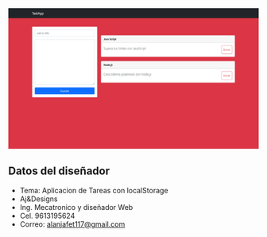 <img src="assets/presentation.png">

## Datos del diseñador

- Tema: Aplicacion de Tareas con localStorage
- Aj&Designs
- Ing. Mecatronico y diseñador Web
- Cel. 9613195624
- Correo: alanjafet117@gmail.com